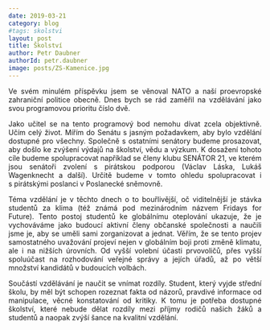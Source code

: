 ```yaml
---
date: 2019-03-21
category: blog
#tags: skolstvi
layout: post
title: Školství
author: Petr Daubner
authorId: petr.daubner
image: posts/ZS-Kamenice.jpg
---
```


<p style='text-align: justify;'>
Ve svém minulém příspěvku jsem se věnoval NATO a naší proevropské zahraniční politice obecně. Dnes bych se rád zaměřil na vzdělávání jako svou programovou prioritu číslo dvě.

</p><p style='text-align: justify;'>
Jako učitel se na tento programový bod nemohu dívat zcela objektivně. Učím celý život. Mířím do Senátu s&nbsp;jasným požadavkem, aby bylo vzdělání dostupné pro všechny. Společně s&nbsp;ostatními senátory budeme prosazovat, aby došlo ke zvýšení výdajů na školství, vědu a výzkum.  K dosažení tohoto cíle budeme spolupracovat například se členy klubu SENÁTOR 21, ve kterém jsou senátoři zvolení s&nbsp;pirátskou podporou (Václav Láska, Lukáš Wagenknecht a další). Určitě budeme v tomto ohledu spolupracovat i s&nbsp;pirátskými poslanci v&nbsp;Poslanecké sněmovně.

</p><p style='text-align: justify;'>
Téma vzdělání je v těchto dnech o to bouřlivější, oč viditelnější je stávka studentů za klima (též známá pod mezinárodním názvem Fridays for Future). Tento postoj studentů ke globálnímu oteplování ukazuje, že je vychováváme jako budoucí aktivní členy občanské společnosti a naučili jsme je, aby se uměli sami zorganizovat a jednat. Věřím, že se tento projev samostatného uvažování projeví nejen v&nbsp;globálním boji proti změně klimatu, ale i na nižších úrovních. Od vyšší volební účasti prvovoličů, přes vyšší spoluúčast na rozhodování veřejné správy a jejích úřadů, až po větší množství kandidátů v budoucích volbách.

</p><p style='text-align: justify;'>
Součástí vzdělávání je naučit se vnímat rozdíly. Student, který vyjde střední školu, by měl být schopen rozeznat fakta od názorů, pravdivé informace od manipulace, věcné konstatování od kritiky. K&nbsp;tomu je potřeba dostupné školství, které nebude dělat rozdíly mezi příjmy rodičů našich žáků a studentů a naopak zvýší šance na kvalitní vzdělání.
</p>
